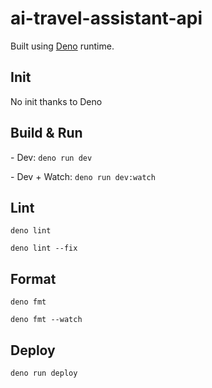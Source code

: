 # ai-travel-assistant-api

Built using [Deno](https://docs.deno.com/runtime/) runtime.

## Init

No init thanks to Deno

## Build & Run

\- Dev: `deno run dev`

\- Dev + Watch: `deno run dev:watch`

## Lint

`deno lint`

`deno lint --fix`

## Format

`deno fmt`

`deno fmt --watch`

## Deploy

`deno run deploy`
